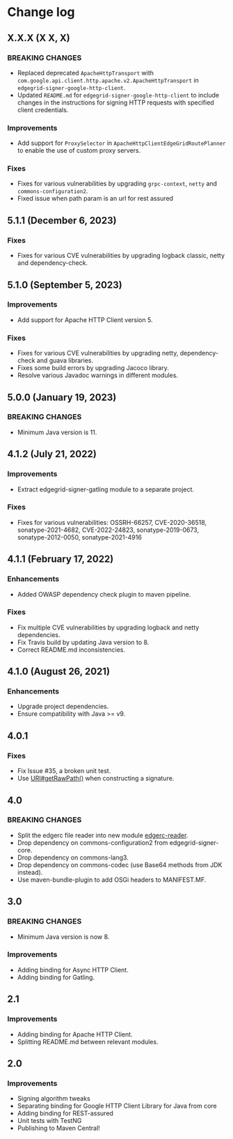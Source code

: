 # Change log

## X.X.X (X X, X)

### BREAKING CHANGES

* Replaced deprecated `ApacheHttpTransport` with `com.google.api.client.http.apache.v2.ApacheHttpTransport` in `edgegrid-signer-google-http-client`.
* Updated `README.md` for `edgegrid-signer-google-http-client` to include changes in the instructions for signing HTTP requests with specified client credentials.

### Improvements

* Add support for `ProxySelector` in `ApacheHttpClientEdgeGridRoutePlanner` to enable the use of custom proxy servers.

### Fixes

* Fixes for various vulnerabilities by upgrading `grpc-context`, `netty` and `commons-configuration2`.
* Fixed issue when path param is an url for rest assured


## 5.1.1 (December 6, 2023)

### Fixes

* Fixes for various CVE vulnerabilities by upgrading logback classic, netty and dependency-check.


## 5.1.0 (September 5, 2023)

### Improvements

* Add support for Apache HTTP Client version 5.

### Fixes

* Fixes for various CVE vulnerabilities by upgrading netty, dependency-check and guava libraries.
* Fixes some build errors by upgrading Jacoco library.
* Resolve various Javadoc warnings in different modules.

## 5.0.0 (January 19, 2023)

### BREAKING CHANGES

*  Minimum Java version is 11.

## 4.1.2 (July 21, 2022)

### Improvements

* Extract edgegrid-signer-gatling module to a separate project.

### Fixes

* Fixes for various vulnerabilities: OSSRH-66257, CVE-2020-36518, sonatype-2021-4682, CVE-2022-24823, sonatype-2019-0673, sonatype-2012-0050, sonatype-2021-4916

## 4.1.1 (February 17, 2022)

### Enhancements

* Added OWASP dependency check plugin to maven pipeline.

### Fixes

* Fix multiple CVE vulnerabilities by upgrading logback and netty dependencies.
* Fix Travis build by updating Java version to 8.
* Correct README.md inconsistencies.

## 4.1.0 (August 26, 2021)

### Enhancements

* Upgrade project dependencies.
* Ensure compatibility with Java >= v9.

## 4.0.1

### Fixes

* Fix Issue #35, a broken unit test.
* Use [URI#getRawPath()](https://docs.oracle.com/javase/8/docs/api/java/net/URI.html#getRawPath--) when constructing a signature.

## 4.0

### BREAKING CHANGES

* Split the edgerc file reader into new module [edgerc-reader](edgerc-reader).
* Drop dependency on commons-configuration2 from edgegrid-signer-core.
* Drop dependency on commons-lang3.
* Drop dependency on commons-codec (use Base64 methods from JDK instead).
* Use maven-bundle-plugin to add OSGi headers to MANIFEST.MF.

## 3.0

### BREAKING CHANGES

* Minimum Java version is now 8.

### Improvements

* Adding binding for Async HTTP Client.
* Adding binding for Gatling.

## 2.1

### Improvements

* Adding binding for Apache HTTP Client.
* Splitting README.md between relevant modules.

## 2.0

### Improvements

* Signing algorithm tweaks
* Separating binding for Google HTTP Client Library for Java from core
* Adding binding for REST-assured
* Unit tests with TestNG
* Publishing to Maven Central!
